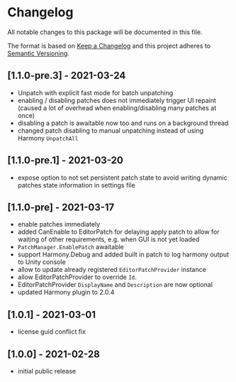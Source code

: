 # Changelog
All notable changes to this package will be documented in this file.

The format is based on [Keep a Changelog](http://keepachangelog.com/en/1.0.0/)
and this project adheres to [Semantic Versioning](http://semver.org/spec/v2.0.0.html).

## [1.1.0-pre.3] - 2021-03-24
- Unpatch with explicit fast mode for batch unpatching
- enabling / disabling patches does not immediately trigger UI repaint (caused a lot of overhead when enabling/disabling many patches at once)
- disabling a patch is awaitable now too and runs on a background thread
- changed patch disabling to manual unpatching instead of using Harmony ``UnpatchAll``

## [1.1.0-pre.1] - 2021-03-20
- expose option to not set persistent patch state to avoid writing dynamic patches state information in settings file

## [1.1.0-pre] - 2021-03-17
- enable patches immediately
- added CanEnable to EditorPatch for delaying apply patch to allow for waiting of other requirements, e.g. when GUI is not yet loaded
- ``PatchManager.EnablePatch`` awaitable
- support Harmony.Debug and added built in patch to log harmony output to Unity console
- allow to update already registered ``EditorPatchProvider`` instance
- allow EditorPatchProvider to override ``Id``.
- EditorPatchProvider ``DisplayName`` and ``Description`` are now optional 
- updated Harmony plugin to 2.0.4

## [1.0.1] - 2021-03-01
- license guid conflict fix

## [1.0.0] - 2021-02-28
- initial public release
